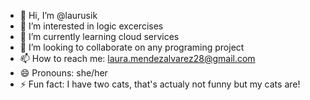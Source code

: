 - 👋 Hi, I’m @laurusik
- 👀 I’m interested in logic excercises
- 🌱 I’m currently learning cloud services
- 💞️ I’m looking to collaborate on any programing project
- 📫 How to reach me: laura.mendezalvarez28@gmail.com
- 😄 Pronouns: she/her
- ⚡ Fun fact: I have two cats, that's actualy not funny but my cats are!

<!---
laurusik/laurusik is a ✨ special ✨ repository because its `README.md` (this file) appears on your GitHub profile.
You can click the Preview link to take a look at your changes.
--->
